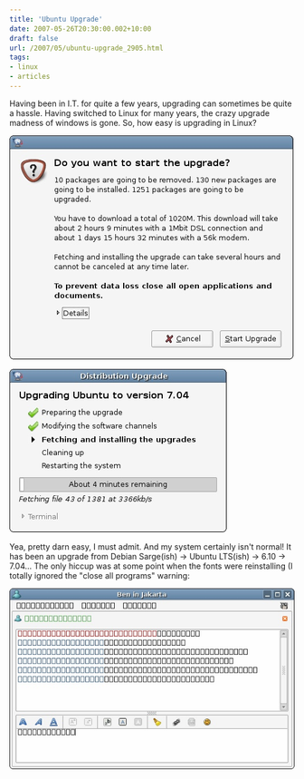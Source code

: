 ```yaml
---
title: 'Ubuntu Upgrade'
date: 2007-05-26T20:30:00.002+10:00
draft: false
url: /2007/05/ubuntu-upgrade_2905.html
tags: 
- linux
- articles
---
```


Having been in I.T. for quite a few years, upgrading can sometimes be quite a hassle. Having switched to Linux for many years, the crazy upgrade madness of windows is gone. So, how easy is upgrading in Linux?

[![](Screenshot-feisty.jpg)](Screenshot-feisty.jpg)  
  
[![](Screenshot-distupgrade.jpg)](Screenshot-distupgrade.jpg)  
  

Yea, pretty darn easy, I must admit. And my system certainly isn't normal! It has been an upgrade from Debian Sarge(ish) -> Ubuntu LTS(ish) -> 6.10 -> 7.04... The only hiccup was at some point when the fonts were reinstalling (I totally ignored the "close all programs" warning:  
  
  
  
[![](Screenshot-gaim.jpg)](Screenshot-gaim.jpg)